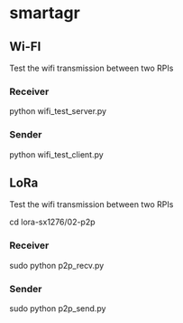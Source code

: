 # smartagr

## Wi-FI
Test the  wifi transmission between two RPIs

### Receiver

  python wifi_test_server.py
  
### Sender

  python wifi_test_client.py

## LoRa
Test the  wifi transmission between two RPIs

  cd lora-sx1276/02-p2p

### Receiver

  sudo python p2p_recv.py
  
### Sender

  sudo python p2p_send.py
